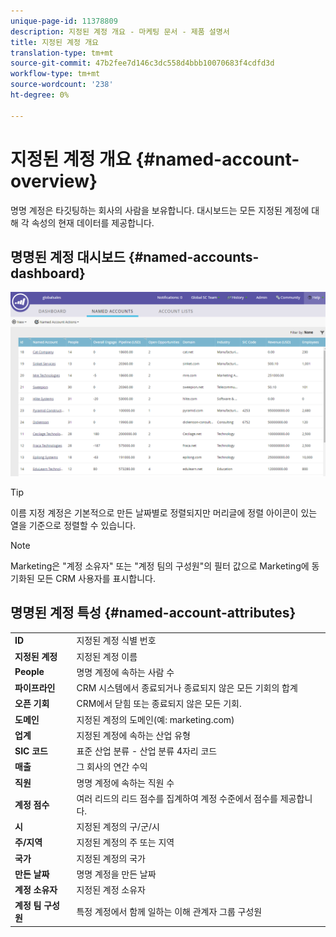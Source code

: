 ```yaml
---
unique-page-id: 11378809
description: 지정된 계정 개요 - 마케팅 문서 - 제품 설명서
title: 지정된 계정 개요
translation-type: tm+mt
source-git-commit: 47b2fee7d146c3dc558d4bbb10070683f4cdfd3d
workflow-type: tm+mt
source-wordcount: '238'
ht-degree: 0%

---
```



# 지정된 계정 개요 {#named-account-overview}

명명 계정은 타깃팅하는 회사의 사람을 보유합니다. 대시보드는 모든 지정된 계정에 대해 각 속성의 현재 데이터를 제공합니다.

## 명명된 계정 대시보드 {#named-accounts-dashboard}

![](assets/one.png)

>[!TIP]
>
>이름 지정 계정은 기본적으로 만든 날짜별로 정렬되지만 머리글에 정렬 아이콘이 있는 열을 기준으로 정렬할 수 있습니다.

>[!NOTE]
>
>Marketing은 &quot;계정 소유자&quot; 또는 &quot;계정 팀의 구성원&quot;의 필터 값으로 Marketing에 동기화된 모든 CRM 사용자를 표시합니다.

## 명명된 계정 특성 {#named-account-attributes}

<table> 
 <tbody> 
  <tr> 
   <td><strong>ID</strong></td> 
   <td>지정된 계정 식별 번호</td> 
  </tr> 
  <tr> 
   <td><strong>지정된 계정</strong></td> 
   <td>지정된 계정 이름</td> 
  </tr> 
  <tr> 
   <td><strong>People</strong></td> 
   <td>명명 계정에 속하는 사람 수</td> 
  </tr> 
  <tr> 
   <td><strong>파이프라인</strong></td> 
   <td>CRM 시스템에서 종료되거나 종료되지 않은 모든 기회의 합계</td> 
  </tr> 
  <tr> 
   <td><strong>오픈 기회</strong></td> 
   <td>CRM에서 닫힘 또는 종료되지 않은 모든 기회.</td> 
  </tr> 
  <tr> 
   <td><strong>도메인</strong></td> 
   <td>지정된 계정의 도메인(예: marketing.com)</td> 
  </tr> 
  <tr> 
   <td><strong>업계</strong></td> 
   <td>지정된 계정에 속하는 산업 유형</td> 
  </tr> 
  <tr> 
   <td><strong>SIC 코드</strong></td> 
   <td><span><strong></strong>표준  <strong></strong>산업  <strong></strong>분류 - 산업 분류 4자리 코드<br></span></td> 
  </tr> 
  <tr> 
   <td><strong>매출</strong></td> 
   <td>그 회사의 연간 수익</td> 
  </tr> 
  <tr> 
   <td><strong>직원</strong></td> 
   <td>명명 계정에 속하는 직원 수</td> 
  </tr> 
  <tr> 
   <td colspan="1"><strong>계정 점수</strong></td> 
   <td colspan="1">여러 리드의 리드 점수를 집계하여 계정 수준에서 점수를 제공합니다.</td> 
  </tr> 
  <tr> 
   <td colspan="1"><strong>시</strong></td> 
   <td colspan="1">지정된 계정의 구/군/시</td> 
  </tr> 
  <tr> 
   <td colspan="1"><strong>주/지역</strong></td> 
   <td colspan="1">지정된 계정의 주 또는 지역</td> 
  </tr> 
  <tr> 
   <td colspan="1"><strong>국가</strong></td> 
   <td colspan="1">지정된 계정의 국가</td> 
  </tr> 
  <tr> 
   <td colspan="1"><strong>만든 날짜</strong></td> 
   <td colspan="1">명명 계정을 만든 날짜</td> 
  </tr> 
  <tr> 
   <td colspan="1"><strong>계정 소유자</strong></td> 
   <td colspan="1">지정된 계정 소유자</td> 
  </tr> 
  <tr> 
   <td colspan="1"><strong>계정 팀 구성원</strong></td> 
   <td colspan="1">특정 계정에서 함께 일하는 이해 관계자 그룹 구성원</td> 
  </tr> 
 </tbody> 
</table>

